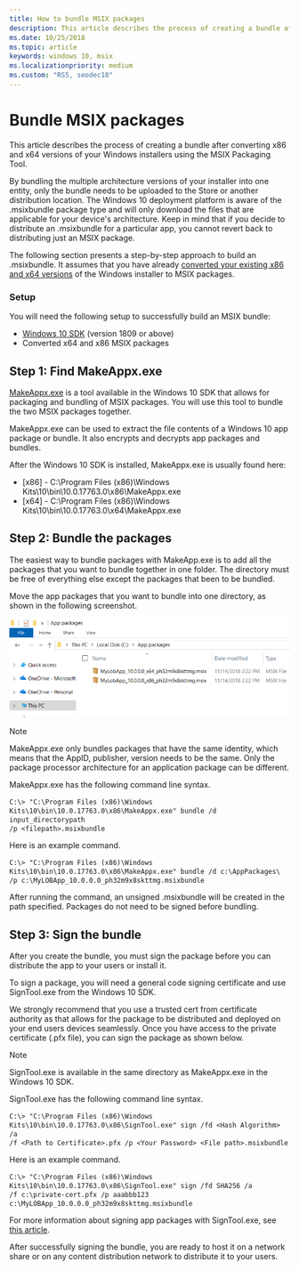 ```yaml
---
title: How to bundle MSIX packages
description: This article describes the process of creating a bundle after converting x86 and x64 versions of your app installers using the MSIX Packaging Tool.
ms.date: 10/25/2018
ms.topic: article
keywords: windows 10, msix
ms.localizationpriority: medium
ms.custom: "RS5, seodec18"
---
```


# Bundle MSIX packages

This article describes the process of creating a bundle after converting x86 and x64 versions of your Windows installers using the MSIX Packaging Tool. 

By bundling the multiple architecture versions of your installer into one entity, only the bundle needs to be uploaded to the Store or another distribution location. The Windows 10 deployment platform is aware of the .msixbundle package type and will only download the files that are applicable for your device's architecture. Keep in mind that if you decide to distribute an .msixbundle for a particular app, you cannot revert back to distributing just an MSIX package. 

The following section presents a step-by-step approach to build an .msixbundle. It assumes that you have already [converted your existing x86 and x64 versions](https://docs.microsoft.com/windows/msix/tool-best-practices) of the Windows installer to MSIX packages. 

### Setup

You will need the following setup to successfully build an MSIX bundle:

- [Windows 10 SDK](https://developer.microsoft.com/windows/downloads/windows-10-sdk) (version 1809 or above)
- Converted x64 and x86 MSIX packages

## Step 1: Find MakeAppx.exe

[MakeAppx.exe](/windows/desktop/appxpkg/make-appx-package--makeappx-exe-) is a tool available in the Windows 10 SDK that allows for packaging and bundling of MSIX packages. You will use this tool to bundle the two MSIX packages together.

MakeAppx.exe can be used to extract the file contents of a Windows 10 app package or bundle. It also encrypts and decrypts app packages and bundles.

After the Windows 10 SDK is installed, MakeAppx.exe is usually found here:

- [x86] - C:\Program Files (x86)\Windows Kits\10\bin\10.0.17763.0\x86\MakeAppx.exe
- [x64] - C:\Program Files (x86)\Windows Kits\10\bin\10.0.17763.0\x64\MakeAppx.exe

## Step 2: Bundle the packages

The easiest way to bundle packages with MakeApp.exe is to add all the packages that you want to bundle together in one folder. The directory must be free of everything else except the packages that been to be bundled.

Move the app packages that you want to bundle into one directory, as shown in the following screenshot.

![Bundle packages in a directory](images/bundle-pic1.png)

>[!NOTE]
> MakeAppx.exe only bundles packages that have the same identity, which means that the AppID, publisher, version needs to be the same. Only the package processor architecture for an application package can be different.

MakeAppx.exe has the following command line syntax.

```Command Prompt
C:\> "C:\Program Files (x86)\Windows Kits\10\bin\10.0.17763.0\x86\MakeAppx.exe" bundle /d input_directorypath 
/p <filepath>.msixbundle
```

Here is an example command.

```
C:\> "C:\Program Files (x86)\Windows Kits\10\bin\10.0.17763.0\x86\MakeAppx.exe" bundle /d c:\AppPackages\ 
/p c:\MyLOBApp_10.0.0.0_ph32m9x8skttmg.msixbundle
```

After running the command, an unsigned .msixbundle will be created in the path specified. Packages do not need to be signed before bundling.  

## Step 3: Sign the bundle

After you create the bundle, you must sign the package before you can distribute the app to your users or install it. 

To sign a package, you will need a general code signing certificate and use SignTool.exe from the Windows 10 SDK. 

We strongly recommend that you use a trusted cert from certificate authority as that allows for the package to be distributed and deployed on your end users devices seamlessly. Once you have access to the private certificate (.pfx file), you can sign the package as shown below.

>[!NOTE]
> SignTool.exe is available in the same directory as MakeAppx.exe in the Windows 10 SDK. 

SignTool.exe has the following command line syntax.

```Command Prompt
C:\> "C:\Program Files (x86)\Windows Kits\10\bin\10.0.17763.0\x86\SignTool.exe" sign /fd <Hash Algorithm> /a 
/f <Path to Certificate>.pfx /p <Your Password> <File path>.msixbundle
```

Here is an example command.

```
C:\> "C:\Program Files (x86)\Windows Kits\10\bin\10.0.17763.0\x86\SignTool.exe" sign /fd SHA256 /a 
/f c:\private-cert.pfx /p aaabbb123 c:\MyLOBApp_10.0.0.0_ph32m9x8skttmg.msixbundle
```

For more information about signing app packages with SignTool.exe, see [this article](../package/sign-app-package-using-signtool.md). 

After successfully signing the bundle, you are ready to host it on a network share or on any content distribution network to distribute it to your users.
